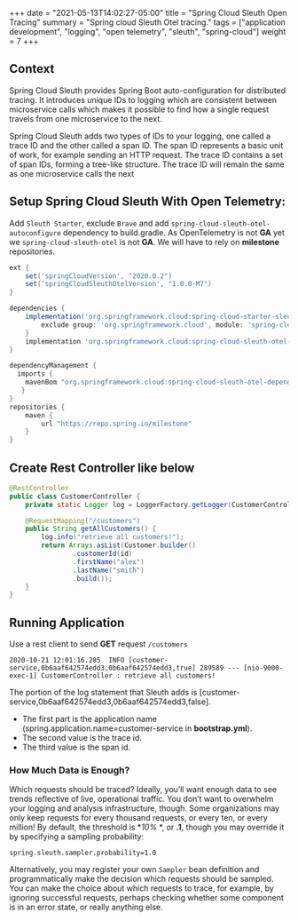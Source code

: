 +++
date = "2021-05-13T14:02:27-05:00"
title = "Spring Cloud Sleuth Open Tracing"
summary = "Spring cloud Sleuth Otel tracing."
tags = ["application development", "logging", "open telemetry", "sleuth", "spring-cloud"]
weight = 7
+++

## Context
Spring Cloud Sleuth provides Spring Boot auto-configuration for distributed tracing.
It introduces unique IDs to logging which are consistent between microservice calls which makes it possible to find how a single request travels from one microservice to the next.

Spring Cloud Sleuth adds two types of IDs to your logging, one called a trace ID and the other called a span ID. The span ID represents a basic unit of work, for example sending an HTTP request. The trace ID contains a set of span IDs, forming a tree-like structure. 
The trace ID will remain the same as one microservice calls the next

## Setup Spring Cloud Sleuth With Open Telemetry:

Add `Sleuth Starter`, exclude `Brave` and add `spring-cloud-sleuth-otel-autoconfigure` dependency to build.gradle. 
As OpenTelemetry is not **GA** yet we `spring-cloud-sleuth-otel` is not **GA**. We will have to rely on **milestone**
repositories.   

```groovy
ext {
    set('springCloudVersion', "2020.0.2")
    set('springCloudSleuthOtelVersion', "1.0.0-M7")
}

dependencies {
    implementation('org.springframework.cloud:spring-cloud-starter-sleuth') {
        exclude group: 'org.springframework.cloud', module: 'spring-cloud-sleuth-brave'
    }
    implementation 'org.springframework.cloud:spring-cloud-sleuth-otel-autoconfigure'
}

dependencyManagement {
  imports {
    mavenBom "org.springframework.cloud:spring-cloud-sleuth-otel-dependencies:${springCloudSleuthOtelVersion}"
   }
}
repositories {
    maven {
        url "https://repo.spring.io/milestone"
    }
}
```

## Create Rest Controller like below

```java
@RestController
public class CustomerController {
    private static Logger log = LoggerFactory.getLogger(CustomerController.class);

    @RequestMapping("/customers")
    public String getAllCustomers() {
        log.info("retrieve all customers!");
        return Arrays.asList(Customer.builder()
                .customerId(id)
                .firstName("alex")
                .lastName("smith")
                .build());
    }
}
```

## Running Application
Use a rest client to send **GET** request `/customers`
```shell
2020-10-21 12:01:16.285  INFO [customer-service,0b6aaf642574edd3,0b6aaf642574edd3,true] 289589 --- [nio-9000-exec-1] CustomerController : retrieve all customers!
```
The portion of the log statement that Sleuth adds is [customer-service,0b6aaf642574edd3,0b6aaf642574edd3,false].
* The first part is the application name (spring.application.name=customer-service in **bootstrap.yml**). 
* The second value is the trace id. 
* The third value is the span id. 

### How Much Data is Enough?
Which requests should be traced? Ideally, you’ll want enough data to see trends reflective of live, operational traffic. You don’t want to overwhelm your logging and analysis infrastructure, though. Some organizations may only keep requests for every thousand requests, or every ten, or every million!
By default, the threshold is **10%* *, or **.1**, though you may override it by specifying a sampling probability:

```properties
spring.sleuth.sampler.probability=1.0
```

Alternatively, you may register your own `Sampler` bean definition and programmatically make the decision 
which requests should be sampled. You can make the choice about which requests to trace, for example, 
by ignoring successful requests, perhaps checking whether some component is in an error state, or really anything else.

